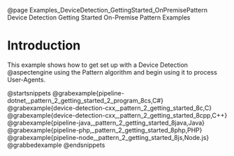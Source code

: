 @page Examples_DeviceDetection_GettingStarted_OnPremisePattern Device Detection Getting Started On-Premise Pattern Examples

# Introduction

This example shows how to get set up with a Device Detection @aspectengine using the Pattern algorithm
and begin using it to process User-Agents.

@startsnippets
@grabexample{pipeline-dotnet,_pattern_2_getting_started_2_program_8cs,C#}
@grabexample{device-detection-cxx,_pattern_2_getting_started_8c,C}
@grabexample{device-detection-cxx,_pattern_2_getting_started_8cpp,C++}
@grabexample{pipeline-java,_pattern_2_getting_started_8java,Java}
@grabexample{pipeline-php,_pattern_2_getting_started_8php,PHP}
@grabexample{pipeline-node,_pattern_2_getting_started_8js,Node.js}
@grabbedexample
@endsnippets
